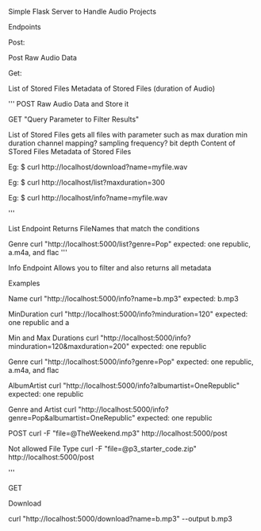 Simple Flask Server to Handle Audio Projects

Endpoints

Post:

Post Raw Audio Data

Get:

List of Stored Files
Metadata of Stored Files (duration of Audio)


'''
POST Raw Audio Data and Store it

GET
"Query Parameter to Filter Results"

List of Stored Files
    gets all files with  parameter such as max duration
    min duration
    channel mapping?
    sampling frequency?
    bit depth
Content of STored Files
Metadata of Stored Files

Eg: $ curl http://localhost/download?name=myfile.wav 

Eg: $ curl http://localhost/list?maxduration=300 

Eg: $ curl http://localhost/info?name=myfile.wav 

'''



List Endpoint
Returns FileNames that match the conditions

Genre
curl "http://localhost:5000/list?genre=Pop"
expected: one republic, a.m4a, and flac
'''


Info Endpoint
Allows you to filter and also returns all metadata

Examples

Name
curl "http://localhost:5000/info?name=b.mp3"
expected: b.mp3


MinDuration
curl "http://localhost:5000/info?minduration=120"
expected: one republic and a

Min and Max Durations
curl "http://localhost:5000/info?minduration=120&maxduration=200"
expected: one republic 


Genre
curl "http://localhost:5000/info?genre=Pop"
expected: one republic, a.m4a, and flac

AlbumArtist
curl "http://localhost:5000/info?albumartist=OneRepublic"
expected: one republic

Genre and Artist
curl "http://localhost:5000/info?genre=Pop&albumartist=OneRepublic"
expected: one republic



POST
curl -F "file=@TheWeekend.mp3" http://localhost:5000/post

Not allowed File Type
curl -F "file=@p3_starter_code.zip" http://localhost:5000/post

'''


GET 

Download 

curl "http://localhost:5000/download?name=b.mp3" --output b.mp3


